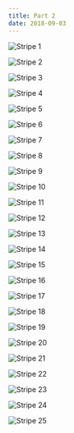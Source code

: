 ```yaml
---
title: Part 2
date: 2018-09-03
---
```



![Stripe 1](4-HelloooGatsbyStripe-105-Pay-25.jpg)

![Stripe 2](4.12-HelloooGatsbyStripe-106-Pay-25.jpg)

![Stripe 3](4.13-HelloooGatsbyStripe-107-Pay-25.jpg)

![Stripe 4](4.14-HelloooGatsbyStripe-108-Pay-25.jpg)

![Stripe 5](5.10-HelloooGatsbyStripe-109-Pay-25.jpg)

![Stripe 6](5.11-HelloooGatsbyStripe-110-Pay-25.jpg)

![Stripe 7](5.12-HelloooGatsbyStripe-111-Pay-25.jpg)

![Stripe 8](6.10-HelloooGatsbyStripe-152-ServerlessError-The_security-token-gatsby-v1-1-58.jpg)

![Stripe 9](7.10-HelloooGatsbyStripe-127-checkout-modal.jpg)

![Stripe 10](8.10-HelloooGatsbyStripe-12-checkout-modal-Jerry-Seinfeld-and-Kramer.jpg)

![Stripe 11](8.11-HelloooGatsbyStripe-127-checkout-modal.jpg)

![Stripe 12](8.12-HelloooGatsbyStripe-128-checkout-modal.jpg)

![Stripe 13]()

![Stripe 14]()

![Stripe 15]()

![Stripe 16]()

![Stripe 17]()

![Stripe 18]()

![Stripe 19]()

![Stripe 20]()

![Stripe 21]()

![Stripe 22]()

![Stripe 23]()

![Stripe 24]()

![Stripe 25]()








